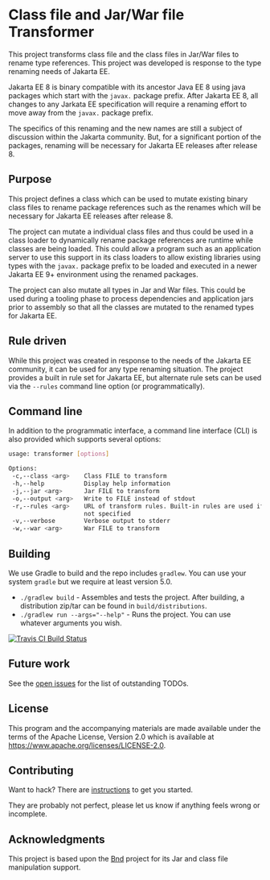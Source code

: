 # Class file and Jar/War file Transformer

This project transforms class file and the class files in Jar/War files to rename type references. This project was developed is response to the type renaming needs of Jakarta EE.

Jakarta EE 8 is binary compatible with its ancestor Java EE 8 using java packages which start with the `javax.` package prefix. After Jakarta EE 8, all changes to any Jarkata EE specification will require a renaming effort to move away from the `javax.` package prefix.

The specifics of this renaming and the new names are still a subject of discussion within the Jakarta community. But, for a significant portion of the packages, renaming will be necessary for Jakarta EE releases after release 8.

## Purpose

This project defines a class which can be used to mutate existing binary class files to rename package references such as the renames which will be necessary for Jakarta EE releases after release 8. 

The project can mutate a individual class files and thus could be used in a class loader to dynamically rename package references are runtime while classes are being loaded. This could allow a program such as an application server to use this support in its class loaders to allow existing libraries using types with the `javax.` package prefix to be loaded and executed in a newer Jakarta EE 9+ environment using the renamed packages.

The project can also mutate all types in Jar and War files. This could be used during a tooling phase to process dependencies and application jars prior to assembly so that all the classes are mutated to the renamed types for Jakarta EE.

## Rule driven

While this project was created in response to the needs of the Jakarta EE community, it can be used for any type renaming situation. The project provides a built in rule set for Jakarta EE, but alternate rule sets can be used via the `--rules` command line option (or programmatically).

## Command line

In addition to the programmatic interface, a command line interface (CLI) is also provided which supports several options:

```bash
usage: transformer [options]

Options:
 -c,--class <arg>    Class FILE to transform
 -h,--help           Display help information
 -j,--jar <arg>      Jar FILE to transform
 -o,--output <arg>   Write to FILE instead of stdout
 -r,--rules <arg>    URL of transform rules. Built-in rules are used if
                     not specified
 -v,--verbose        Verbose output to stderr
 -w,--war <arg>      War FILE to transform

```

## Building

We use Gradle to build and the repo includes `gradlew`.
You can use your system `gradle` but we require at least version 5.0.

- `./gradlew build` - Assembles and tests the project. After building, a distribution zip/tar can be found in `build/distributions`.
- `./gradlew run --args="--help"` - Runs the project. You can use whatever arguments you wish.

[![Travis CI Build Status](https://travis-ci.com/bjhargrave/transformer.svg?branch=master)](https://travis-ci.com/bjhargrave/transformer)

## Future work

See the [open issues](https://github.com/bjhargrave/transformer/issues) for the list of outstanding TODOs.

## License

This program and the accompanying materials are made available under the terms of the Apache License, Version 2.0 which is available at <https://www.apache.org/licenses/LICENSE-2.0>.

## Contributing

Want to hack? There are [instructions](CONTRIBUTING.md) to get you
started.

They are probably not perfect, please let us know if anything feels
wrong or incomplete.

## Acknowledgments

This project is based upon the [Bnd](https://github.com/bndtools/bnd) project for its Jar and class file manipulation support.
